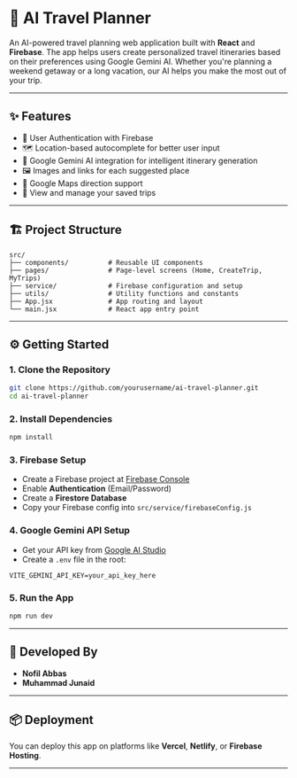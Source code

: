 # 🧭 AI Travel Planner

An AI-powered travel planning web application built with **React** and **Firebase**. The app helps users create personalized travel itineraries based on their preferences using Google Gemini AI. Whether you're planning a weekend getaway or a long vacation, our AI helps you make the most out of your trip.

---

## ✨ Features

- 🔐 User Authentication with Firebase
- 🗺️ Location-based autocomplete for better user input
- 🧠 Google Gemini AI integration for intelligent itinerary generation
- 🖼️ Images and links for each suggested place
- 📍 Google Maps direction support
- 📝 View and manage your saved trips

---

## 🏗️ Project Structure

```
src/
├── components/          # Reusable UI components
├── pages/               # Page-level screens (Home, CreateTrip, MyTrips)
├── service/             # Firebase configuration and setup
├── utils/               # Utility functions and constants
├── App.jsx              # App routing and layout
└── main.jsx             # React app entry point
```

---

## ⚙️ Getting Started

### 1. Clone the Repository

```bash
git clone https://github.com/yourusername/ai-travel-planner.git
cd ai-travel-planner
```

### 2. Install Dependencies

```bash
npm install
```

### 3. Firebase Setup

- Create a Firebase project at [Firebase Console](https://console.firebase.google.com/)
- Enable **Authentication** (Email/Password)
- Create a **Firestore Database**
- Copy your Firebase config into `src/service/firebaseConfig.js`

### 4. Google Gemini API Setup

- Get your API key from [Google AI Studio](https://aistudio.google.com/app/apikey)
- Create a `.env` file in the root:

```
VITE_GEMINI_API_KEY=your_api_key_here
```

### 5. Run the App

```bash
npm run dev
```

---

## 👥 Developed By

- **Nofil Abbas**  
- **Muhammad Junaid**

---

## 📦 Deployment

You can deploy this app on platforms like **Vercel**, **Netlify**, or **Firebase Hosting**.

---



